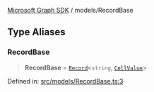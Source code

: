 [Microsoft Graph SDK](../README.md) / models/RecordBase

## Type Aliases

### RecordBase

> **RecordBase** = [`Record`](https://www.typescriptlang.org/docs/handbook/utility-types.html#recordkeys-type)\<`string`, [`CellValue`](../CellValue.md#cellvalue)\>

Defined in: [src/models/RecordBase.ts:3](https://github.com/Future-Secure-AI/microsoft-graph/blob/main/src/models/RecordBase.ts#L3)
